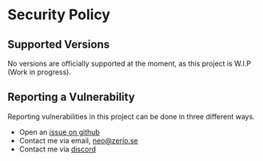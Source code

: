 # Security Policy

## Supported Versions

No versions are officially supported at the moment, as this project is W.I.P (Work in progress).

## Reporting a Vulnerability

Reporting vulnerabilities in this project can be done in three different ways.

- Open an [issue on github](https://github.com/Z3rio/zerio-voice/issues)
- Contact me via email, [neo@zerio.se](mailto:neo@zerio.se)
- Contact me via [discord](https://discordapp.com/users/740934232838242326)
